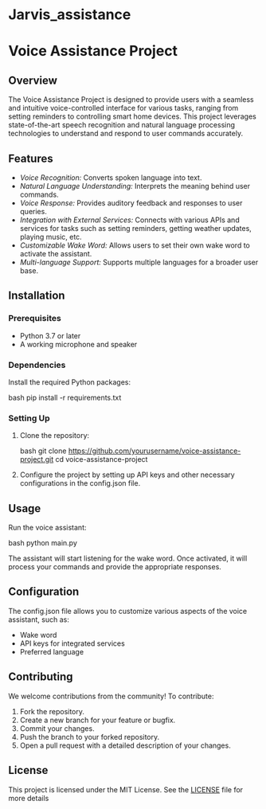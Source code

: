 # Jarvis_assistance
# Voice Assistance Project

## Overview

The Voice Assistance Project is designed to provide users with a seamless and intuitive voice-controlled interface for various tasks, ranging from setting reminders to controlling smart home devices. This project leverages state-of-the-art speech recognition and natural language processing technologies to understand and respond to user commands accurately.

## Features

- *Voice Recognition:* Converts spoken language into text.
- *Natural Language Understanding:* Interprets the meaning behind user commands.
- *Voice Response:* Provides auditory feedback and responses to user queries.
- *Integration with External Services:* Connects with various APIs and services for tasks such as setting reminders, getting weather updates, playing music, etc.
- *Customizable Wake Word:* Allows users to set their own wake word to activate the assistant.
- *Multi-language Support:* Supports multiple languages for a broader user base.

## Installation

### Prerequisites

- Python 3.7 or later
- A working microphone and speaker

### Dependencies

Install the required Python packages:

bash
pip install -r requirements.txt


### Setting Up

1. Clone the repository:

    bash
    git clone https://github.com/yourusername/voice-assistance-project.git
    cd voice-assistance-project
    

2. Configure the project by setting up API keys and other necessary configurations in the config.json file.

## Usage

Run the voice assistant:

bash
python main.py


The assistant will start listening for the wake word. Once activated, it will process your commands and provide the appropriate responses.

## Configuration

The config.json file allows you to customize various aspects of the voice assistant, such as:

- Wake word
- API keys for integrated services
- Preferred language

## Contributing

We welcome contributions from the community! To contribute:

1. Fork the repository.
2. Create a new branch for your feature or bugfix.
3. Commit your changes.
4. Push the branch to your forked repository.
5. Open a pull request with a detailed description of your changes.

## License

This project is licensed under the MIT License. See the [LICENSE](LICENSE) file for more details
